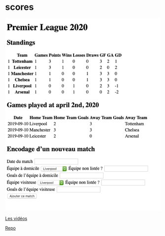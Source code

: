 # scores

![statement](assets/statement.png)

[Les vidéos](https://www.youtube.com/playlist?list=PLg9HTCEtaWMgIznz_wuq2VNygSAa69c0D)

[Repo](https://github.com/hepl-pwcs/scores)